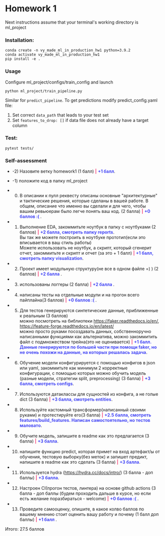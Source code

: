 Homework 1
==============================

Next instructions assume that your terminal's working directory is ml_project 

### Installation:
~~~
conda create -n vy_made_ml_in_production_hw1 python=3.9.2
conda activate vy_made_ml_in_production_hw1
pip install -e .
~~~

### Usage

Configure ml_project/configs/train_config and launch
~~~
python ml_project/train_pipeline.py
~~~

Similar for `predict_pipeline`. To get predictions modify predict_config.yaml file:

1) Set correct `data_path` that leads to your test set
2) Set `features_to_drop: []` if data file does not already have a target column

### Test:
~~~
pytest tests/
~~~

### Self-assessment
- -2) Назовите ветку homework1 (1 балл) <span style="color:#f54275;font-weight: bold">|</span> <span style="color:#4245f5;font-weight: bold">+1 балл</span>.

- -1) положите код в папку ml_project 

- 0) В описании к пулл реквесту описаны основные "архитектурные" и тактические решения, которые сделаны в вашей работе. В общем, описание что именно вы сделали и для чего, чтобы вашим ревьюерам было легче понять ваш код. (2 балла) <span style="color:#f54275;font-weight: bold">|</span> <span style="color:#4245f5;font-weight: bold">+0 баллов :( </span>.

- 1) Выполнение EDA, закоммитьте ноутбук в папку с ноутбуками (2 баллов)  <span style="color:#f54275;font-weight: bold">|</span> <span style="color:#4245f5;font-weight: bold">+2 балла, смотреть папку reports</span>.  
Вы так же можете построить в ноутбуке прототип(если это вписывается в ваш стиль работы)  
Можете использовать не ноутбук, а скрипт, который сгенерит отчет, закоммитьте и скрипт и отчет (за это + 1 балл) <span style="color:#f54275;font-weight: bold">|</span> <span style="color:#4245f5;font-weight: bold">+1 балл, смотреть папку visualization</span>.  
- 2) Проект имеет модульную структуру(не все в одном файле =) ) (2 баллов) <span style="color:#f54275;font-weight: bold">|</span> <span style="color:#4245f5;font-weight: bold">+2 балла </span>.  
- 3) использованы логгеры (2 балла) <span style="color:#f54275;font-weight: bold">|</span> <span style="color:#4245f5;font-weight: bold">+2 балла </span>.
- 4) написаны тесты на отдельные модули и на прогон всего пайплайна(3 баллов) <span style="color:#f54275;font-weight: bold">|</span> <span style="color:#4245f5;font-weight: bold">+0 баллов :( </span>.
- 5) Для тестов генерируются синтетические данные, приближенные к реальным (3 баллов)  
можно посмотреть на библиотеки https://faker.readthedocs.io/en/, https://feature-forge.readthedocs.io/en/latest/  
можно просто руками посоздавать данных, собственноручно написанными функциями
как альтернатива, можно закоммитить файл с подмножеством трейна(это не оценивается) <span style="color:#f54275;font-weight: bold">|</span> <span style="color:#4245f5;font-weight: bold">+1 балл. Данные генерируются по большей части при помощи faker, но не очень похожи на данные, на которых решалась задача</span>.
- 6) Обучение модели конфигурируется с помощью конфигов в json или yaml, закоммитьте как минимум 2 корректные конфигурации, с помощью которых можно обучить модель (разные модели, стратегии split, preprocessing) (3 балла) <span style="color:#f54275;font-weight: bold">|</span> <span style="color:#4245f5;font-weight: bold">+3 балла, смотреть configs</span>.
- 7) Используются датаклассы для сущностей из конфига, а не голые dict (3 балла) <span style="color:#f54275;font-weight: bold">|</span> <span style="color:#4245f5;font-weight: bold">+3 балла, смотреть entities</span>.
- 8) Используйте кастомный трансформер(написанный своими руками) и протестируйте его(3 балла) <span style="color:#f54275;font-weight: bold">|</span> <span style="color:#4245f5;font-weight: bold">+2.5 балла, смотреть features/build_features. Написан самостоятельно, но тестов маловато</span>.
- 9) Обучите модель, запишите в readme как это предлагается (3 балла) <span style="color:#f54275;font-weight: bold">|</span> <span style="color:#4245f5;font-weight: bold">+3 балла</span>.
- 10) напишите функцию predict, которая примет на вход артефакт/ы от обучения, тестовую выборку(без меток) и запишет предикт, напишите в readme как это сделать (3 балла) <span style="color:#f54275;font-weight: bold">|</span> <span style="color:#4245f5;font-weight: bold">+3 балла</span>.
- 11) Используется hydra  (https://hydra.cc/docs/intro/) (3 балла - доп баллы) <span style="color:#f54275;font-weight: bold">|</span> <span style="color:#4245f5;font-weight: bold">+3 балла</span>.
- 12) Настроен CI(прогон тестов, линтера) на основе github actions  (3 балла - доп баллы (будем проходить дальше в курсе, но если есть желание поразбираться - welcome) <span style="color:#f54275;font-weight: bold">|</span> <span style="color:#4245f5;font-weight: bold">+0 баллов :( </span>.
- 13) Проведите самооценку, опишите, в какое колво баллов по вашему мнению стоит оценить вашу работу и почему (1 балл доп баллы)   <span style="color:#f54275;font-weight: bold">|</span> <span style="color:#4245f5;font-weight: bold">+1 балл </span>.

Итого: 27.5 баллов